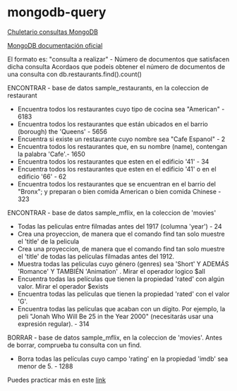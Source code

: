 # mongodb-query

[Chuletario consultas MongoDB](https://www.mongodb.com/developer/products/mongodb/cheat-sheet/)

[MongoDB documentación oficial](https://www.mongodb.com/docs/manual/tutorial/query-documents/)

El formato es: "consulta a realizar" - Número de documentos que satisfacen dicha consulta
Acordaos que podeis obtener el número de documentos de una consulta con db.restaurants.find().count()

ENCONTRAR - base de datos sample_restaurants, en la coleccion de restaurant

- Encuentra todos los restaurantes cuyo tipo de cocina sea "American" - 6183
- Encuentra todos los restaurantes que están ubicados en el barrio (borough) the 'Queens' - 5656
- Encuentra si existe un restaurante cuyo nombre sea "Cafe Espanol" - 2
- Encuentra todos los restaurantes que, en su nombre (name), contengan la palabra 'Cafe'.- 1650
- Encuentra todos los restaurantes que esten en el edificio '41' - 34
- Encuentra todos los restaurantes que esten en el edificio '41' o en el edificio '66' - 62
- Encuentra todos los restaurantes que se encuentran en el barrio del "Bronx"; y preparan o bien comida American o bien comida Chinese - 323


ENCONTRAR - base de datos sample_mflix, en la coleccion de 'movies'

- Todas las peliculas entre filmadas antes del 1917 (columna 'year') - 24
- Crea una proyeccion, de manera que el comando find tan solo muestre el 'title' de la pelicula
- Crea una proyeccion, de manera que el comando find tan solo muestre el 'title' de todas las películas
filmadas antes del 1912.
- Muestra todas las peliculas cuyo género (genres) sea 'Short' Y ADEMÁS 'Romance' Y TAMBIÉN 'Animation' . Mirar
el operador logico $all
- Encuentra todas las películas que tienen la propiedad 'rated' con algún valor. Mirar el operador $exists
- Encuentra todas las películas que tienen la propiedad 'rated' con el valor 'G'. 
- Encuentra todas las películas que acaban con un dígito. Por ejemplo, la peli "Jonah Who Will Be 25 in the Year 2000"  (necesitarás usar una expresión regular). - 314
 

BORRAR - base de datos sample_mflix, en la coleccion de 'movies'.
Antes de borrar, comprueba tu consulta con un find.

- Borra todas las películas cuyo campo 'rating' en la propiedad 'imdb' sea menor de 5. - 1288

Puedes practicar más en este [link](https://www.w3resource.com/mongodb-exercises/)
